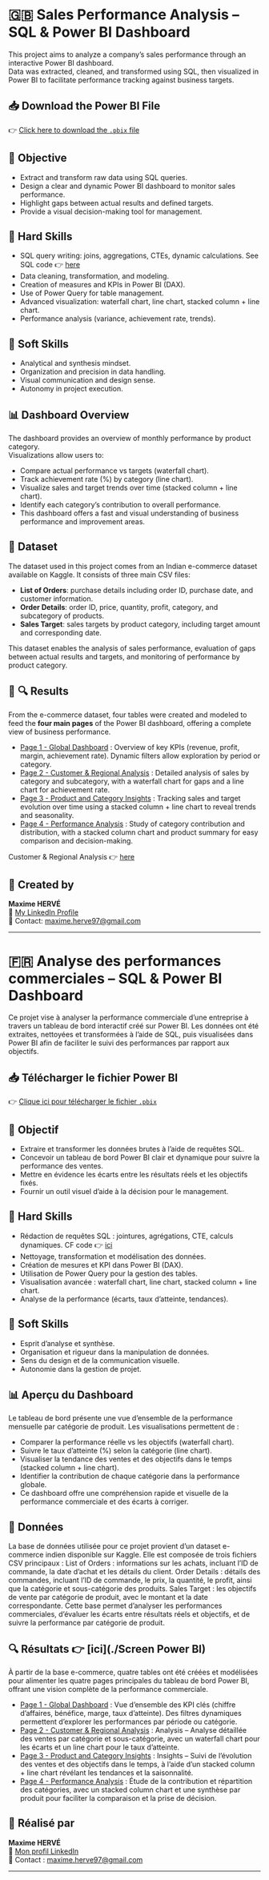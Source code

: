 # 🇬🇧 Sales Performance Analysis – SQL & Power BI Dashboard

This project aims to analyze a company’s sales performance through an interactive Power BI dashboard.  
Data was extracted, cleaned, and transformed using SQL, then visualized in Power BI to facilitate performance tracking against business targets.

## 📥 Download the Power BI File

👉 [Click here to download the `.pbix` file](./Ecomm_dashboard.pbix)

## 🎯 Objective

- Extract and transform raw data using SQL queries.  
- Design a clear and dynamic Power BI dashboard to monitor sales performance.  
- Highlight gaps between actual results and defined targets.  
- Provide a visual decision-making tool for management.  

## 🧠 Hard Skills

- SQL query writing: joins, aggregations, CTEs, dynamic calculations. See SQL code 👉 [here](./Ecomm.sql)  
- Data cleaning, transformation, and modeling.  
- Creation of measures and KPIs in Power BI (DAX).  
- Use of Power Query for table management.  
- Advanced visualization: waterfall chart, line chart, stacked column + line chart.  
- Performance analysis (variance, achievement rate, trends).  

## 🤝 Soft Skills

- Analytical and synthesis mindset.  
- Organization and precision in data handling.  
- Visual communication and design sense.  
- Autonomy in project execution.  

## 📊 Dashboard Overview

The dashboard provides an overview of monthly performance by product category.  
Visualizations allow users to:

- Compare actual performance vs targets (waterfall chart).  
- Track achievement rate (%) by category (line chart).  
- Visualize sales and target trends over time (stacked column + line chart).  
- Identify each category’s contribution to overall performance.  
- This dashboard offers a fast and visual understanding of business performance and improvement areas.  

## 📁 Dataset

The dataset used in this project comes from an Indian e-commerce dataset available on Kaggle. It consists of three main CSV files:  

- **List of Orders**: purchase details including order ID, purchase date, and customer information.  
- **Order Details**: order ID, price, quantity, profit, category, and subcategory of products.  
- **Sales Target**: sales targets by product category, including target amount and corresponding date.  

This dataset enables the analysis of sales performance, evaluation of gaps between actual results and targets, and monitoring of performance by product category.  

## 📱 🔍 Results

From the e-commerce dataset, four tables were created and modeled to feed the **four main pages** of the Power BI dashboard, offering a complete view of business performance.  

- [Page 1 - Global Dashboard](./Screen%20Power%20BI/1-%20Global_Dashboard.PNG) : Overview of key KPIs (revenue, profit, margin, achievement rate). Dynamic filters allow exploration by period or category.  
- [Page 2 - Customer & Regional Analysis](./Screen%20Power%20BI/2-%20Customer_%26_Regianal_analysis.PNG) : Detailed analysis of sales by category and subcategory, with a waterfall chart for gaps and a line chart for achievement rate.  
- [Page 3 - Product and Category Insights](./Screen%20Power%20BI/3-%20Product_and_category_insights.PNG) : Tracking sales and target evolution over time using a stacked column + line chart to reveal trends and seasonality.  
- [Page 4 - Performance Analysis](./Screen%20Power%20BI/4-%20Performance_Analysis.PNG) : Study of category contribution and distribution, with a stacked column chart and product summary for easy comparison and decision-making.  


Customer & Regional Analysis 👉 <a href="./Screen_PowerBI/2-Customer_and_Regional_analysis.PNG" target="_blank">here</a>  



## 💼 Created by

**Maxime HERVÉ**  
📎 [My LinkedIn Profile](https://www.linkedin.com/in/maxime-herve-05925a144/)  
📧 Contact: maxime.herve97@gmail.com  

----------------------------------------------------------------------------------------------------------------------------------------------------------------------------------------

# 🇫🇷 Analyse des performances commerciales – SQL & Power BI Dashboard

Ce projet vise à analyser la performance commerciale d’une entreprise à travers un tableau de bord interactif créé sur Power BI.
Les données ont été extraites, nettoyées et transformées à l’aide de SQL, puis visualisées dans Power BI afin de faciliter le suivi des performances par rapport aux objectifs.

## 📥 Télécharger le fichier Power BI

👉 [Clique ici pour télécharger le fichier `.pbix`](./Ecomm_dashboard.pbix)

## 🎯 Objectif

- Extraire et transformer les données brutes à l’aide de requêtes SQL.
- Concevoir un tableau de bord Power BI clair et dynamique pour suivre la performance des ventes. 
- Mettre en évidence les écarts entre les résultats réels et les objectifs fixés.
- Fournir un outil visuel d’aide à la décision pour le management.

## 🧠 Hard Skills

- Rédaction de requêtes SQL : jointures, agrégations, CTE, calculs dynamiques. CF code 👉 [ici](./Ecomm.sql)
- Nettoyage, transformation et modélisation des données.
- Création de mesures et KPI dans Power BI (DAX).
- Utilisation de Power Query pour la gestion des tables.
- Visualisation avancée : waterfall chart, line chart, stacked column + line chart.
- Analyse de la performance (écarts, taux d’atteinte, tendances).

## 🤝 Soft Skills

- Esprit d’analyse et synthèse.
- Organisation et rigueur dans la manipulation de données.
- Sens du design et de la communication visuelle.
- Autonomie dans la gestion de projet.

## 📊 Aperçu du Dashboard

Le tableau de bord présente une vue d’ensemble de la performance mensuelle par catégorie de produit.
Les visualisations permettent de :

- Comparer la performance réelle vs les objectifs (waterfall chart).
- Suivre le taux d’atteinte (%) selon la catégorie (line chart).
- Visualiser la tendance des ventes et des objectifs dans le temps (stacked column + line chart).
- Identifier la contribution de chaque catégorie dans la performance globale.
- Ce dashboard offre une compréhension rapide et visuelle de la performance commerciale et des écarts à corriger.

## 📁 Données

La base de données utilisée pour ce projet provient d’un dataset e-commerce indien disponible sur Kaggle. Elle est composée de trois fichiers CSV principaux :
List of Orders : informations sur les achats, incluant l’ID de commande, la date d’achat et les détails du client.
Order Details : détails des commandes, incluant l’ID de commande, le prix, la quantité, le profit, ainsi que la catégorie et sous-catégorie des produits.
Sales Target : les objectifs de vente par catégorie de produit, avec le montant et la date correspondante.
Cette base permet d’analyser les performances commerciales, d’évaluer les écarts entre résultats réels et objectifs, et de suivre la performance par catégorie de produit.

## 🔍 Résultats 👉 [ici](./Screen Power BI)

À partir de la base e-commerce, quatre tables ont été créées et modélisées pour alimenter les quatre pages principales du tableau de bord Power BI, offrant une vision complète de la performance commerciale.

- [Page 1 - Global Dashboard](./Screen%20Power%20BI/1-%20Global_Dashboard.PNG) : Vue d’ensemble des KPI clés (chiffre d’affaires, bénéfice, marge, taux d’atteinte). Des filtres dynamiques permettent d’explorer les performances par période ou catégorie.
- [Page 2 - Customer & Regional Analysis](./Screen%20Power%20BI/2-%20Customer_%26_Regianal_analysis.PNG) : Analysis – Analyse détaillée des ventes par catégorie et sous-catégorie, avec un waterfall chart pour les écarts et un line chart pour le taux d’atteinte.
- [Page 3 - Product and Category Insights](./Screen%20Power%20BI/3-%20Product_and_category_insights.PNG) : Insights – Suivi de l’évolution des ventes et des objectifs dans le temps, à l’aide d’un stacked column + line chart révélant les tendances et la saisonnalité.
- [Page 4 - Performance Analysis](./Screen%20Power%20BI/4-%20Performance_Analysis.PNG) :  Étude de la contribution et répartition des catégories, avec un stacked column chart et une synthèse par produit pour faciliter la comparaison et la prise de décision.

## 💼 Réalisé par

**Maxime HERVÉ**  
📎 [Mon profil LinkedIn](https://www.linkedin.com/in/maxime-herve-05925a144/)  
📧 Contact : maxime.herve97@gmail.com


---